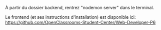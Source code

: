 À partir du dossier backend, rentrez "nodemon server" dans le terminal.

Le frontend (et ses instructions d'installation) est disponible ici: https://github.com/OpenClassrooms-Student-Center/Web-Developer-P6
